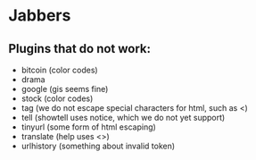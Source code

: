 # Jabbers

## Plugins that do not work:
- bitcoin (color codes)
- drama
- google (gis seems fine)
- stock (color codes)
- tag (we do not escape special characters for html, such as <)
- tell (showtell uses notice, which we do not yet support)
- tinyurl (some form of html escaping)
- translate (help uses <>)
- urlhistory (something about invalid token)

